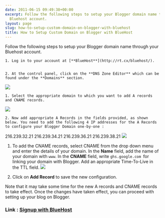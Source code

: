 ```yaml
---
date: 2011-06-15 09:49:38+00:00
excerpt: Follow the following steps to setup your Blogger domain name through your
  Bluehost account.
layout: page
slug: how-to-setup-custom-domain-on-blogger-with-bluehost
title: How to Setup Custom Domain on Blogger with BlueHost
---
```


Follow the following steps to setup your Blogger domain name through your Bluehost account.




	
    1. Log in to your account at [**BlueHost**](http://rt.cx/bluehost/).

	
    2. At the control panel, click on the **DNS Zone Editor** which can be found under the **Domains** section.



[![](https://rtcamp.com/wp-content/uploads/2011/06/Blogger-to-wordpress-Bluehost-cPanel1-600x222.png)](https://rtcamp.com/wp-content/uploads/2011/06/Blogger-to-wordpress-Bluehost-cPanel1.png)




	
    1. Select the appropriate domain to which you want to add A records and CNAME records.
[![](https://rtcamp.com/wp-content/uploads/2011/06/Blogger-To-WordPress-bluehost.png)](https://rtcamp.com/wp-content/uploads/2011/06/Blogger-To-WordPress-bluehost.png)

	
    2. Now add appropriate A Records in the fields provided, as shown below. You need to add the following 4 IP addresses for the A Records to configure your Blogger Domain one-by-one :



216.239.32.21
216.239.34.21
216.239.36.21
216.239.38.21
[![](https://rtcamp.com/wp-content/uploads/2011/06/Blogger-to-wordpress-Arecord1.png)](https://rtcamp.com/wp-content/uploads/2011/06/Blogger-to-wordpress-Arecord1.png)





	
  1. To add the CNAME records, select CNAME from the drop down menu and enter the details of your domain. In the **Name** field, add the name of your domain with `www`. In the **CNAME** field, write `ghs.google.com `for linking your domain with Blogger. Add an appropriate Time-To-Live in the TTL field.
[![](https://rtcamp.com/wp-content/uploads/2011/06/blogger-tow-ordpress-cname.png)](https://rtcamp.com/wp-content/uploads/2011/06/blogger-tow-ordpress-cname.png)

	
  2. Click on **Add Record** to save the new configuration.


Note that it may take some time for the new A records and CNAME records to take effect. Once the changes have taken effect, you can proceed with setting up your blog on Blogger.


### Link : [Signup with BlueHost](http://rt.cx/bluehost/)
